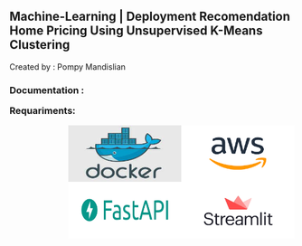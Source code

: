 ## Machine-Learning | Deployment Recomendation Home Pricing Using Unsupervised K-Means Clustering

Created by : Pompy Mandislian

<h3> Documentation :

Requariments:
<p>
  <img align="right" src="Image/aws.png" width="200" height="100" />
  <img align="right" src="Image/docker.jpg" width="200" height="100" />
  <img align="right" src="Image/streamlit.png" width="200" height="100" />
  <img align="right" src="Image/fastapi.png" width="200" height="100" />
<p>

